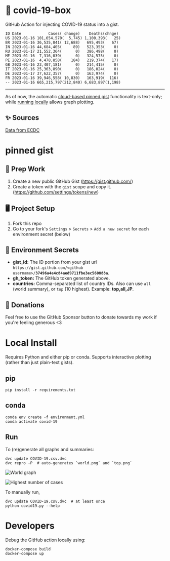 # 🏥 covid-19-box

GitHub Action for injecting COVID-19 status into a gist.

```
ID Date            Cases( change)    Deaths(chnge)
US 2023-01-16 101,654,570(  5,745) 1,100,393(   25)
BR 2023-01-16 36,535,841( 12,688)   695,493(   67)
IN 2023-01-16 44,684,405(     89)   523,353(    0)
RU 2023-01-17 21,552,364(      0)   386,498(    0)
ME 2023-01-16  7,316,039(      0)   324,575(    0)
PE 2023-01-16  4,478,858(    184)   219,374(   17)
GB 2023-01-16 23,407,181(      0)   214,415(    0)
IT 2023-01-16 25,363,890(      0)   186,024(    0)
DE 2023-01-17 37,622,357(      0)   163,974(    0)
FR 2023-01-16 39,946,558( 10,830)   163,919(  116)
-- 2023-01-16 665,215,797(212,840) 6,683,897(1,198)
```

---

As of now, the automatic [cloud-based pinned gist](#pinned-gist) functionality is text-only;
while [running locally](#local-install) allows graph plotting.

## ✨ Sources

[Data from ECDC](https://www.ecdc.europa.eu/en/publications-data/download-todays-data-geographic-distribution-covid-19-cases-worldwide)

# pinned gist

## 🎒 Prep Work
1. Create a new public GitHub Gist (https://gist.github.com/)
1. Create a token with the `gist` scope and copy it. (https://github.com/settings/tokens/new)

## 🖥 Project Setup
1. Fork this repo
1. Go to your fork's `Settings` > `Secrets` > `Add a new secret` for each environment secret (below)

## 🤫 Environment Secrets
- **gist_id:** The ID portion from your gist url `https://gist.github.com/<github username>/`**`37496a4e4c84aed9711fbe3ec560888a`**.
- **gh_token:** The GitHub token generated above.
- **countries:** Comma-separated list of country IDs. Also can use `all` (world summary), or `top` (10 highest). Example: **top,all,JP**.

## 💸 Donations

Feel free to use the GitHub Sponsor button to donate towards my work if you're feeling generous <3

# Local Install

Requires Python and either pip or conda. Supports interactive plotting (rather than just plain-text gists).

## pip

```
pip install -r requirements.txt
```

## conda

```
conda env create -f environment.yml
conda activate covid-19
```

## Run

To (re)generate all graphs and summaries:

```
dvc update COVID-19.csv.dvc
dvc repro -P  # auto-generates `world.png` and `top.png`
```

![World graph](world.png)

![Highest number of cases](top.png)

To manually run,

```
dvc update COVID-19.csv.dvc  # at least once
python covid19.py --help
```

# Developers

Debug the GitHub action locally using:

```
docker-compose build
docker-compose up
```
